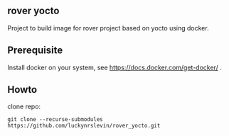 ## rover yocto

Project to build image for rover project based on yocto using docker.

## Prerequisite
Install docker on your system, see https://docs.docker.com/get-docker/ .

## Howto
clone repo:

    git clone --recurse-submodules https://github.com/luckynrslevin/rover_yocto.git
